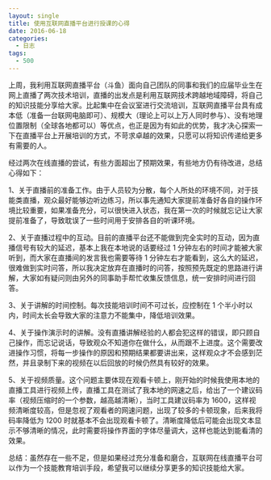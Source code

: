 ```yaml
---
layout: single
title: 使用互联网直播平台进行授课的心得
date: 2016-06-18
categories:
  - 日志
tags:
  - 500
---
```


上周，我利用互联网直播平台（斗鱼）面向自己团队的同事和我们的应届毕业生在网上直播了两次技术培训，直播的出发点是利用互联网技术跨越地域障碍，将自己的知识技能分享给大家。比起集中在会议室进行交流培训，互联网直播平台具有成本低（准备一台联网电脑即可）、规模大（理论上可以上万人同时参与）、没有地理位置限制（全球各地都可以）等优点，也正是因为有如此的优势，我才决心探索一下在直播平台上开展培训的方式，不苛求卓越的效果，只愿可以将知识传递给更多有需要的人。

经过两次在线直播的尝试，有些方面超出了预期效果，有些地方仍有待改进，总结心得如下：

1、关于直播前的准备工作。由于人员较为分散，每个人所处的环境不同，对于技能类直播，观众最好能够边听边练习，所以事先通知大家提前准备好各自的操作环境比较重要，如果准备充分，可以很快进入状态，我在第一次的时候就忘记让大家提前准备了，导致耽误了一些时间用于安排各自的听课环境。

2、关于直播过程中的互动。目前的直播平台还不能做到完全实时的互动，因为直播信号有较大的延迟，基本上我在本地说的话要经过 1 分钟左右的时间才能被大家听到，而大家在直播间的发言我也需要等待 1 分钟左右才能看到，这么大的延迟，很难做到实时问答，所以我决定放弃在直播时的问答，按照预先既定的思路进行讲解，大家如有疑问则由另外的同事助手帮忙收集反馈信息，统一安排时间进行回答。

3、关于讲解的时间控制。每次技能培训时间不可过长，应控制在 1 个半小时以内，时间太长会导致大家的注意力不能集中，降低培训效果。

4、关于操作演示时的讲解。没有直播讲解经验的人都会犯这样的错误，即只顾自己操作，而忘记说话，导致观众不知道你在做什么，从而跟不上进度。这个需要改进操作习惯，将每一步操作的原因和预期结果都要讲出来，这样观众才不会感到茫然，并且录制下来的视频在以后回放的时候仍然具有较好的效果。

5、关于视频质量。这个问题主要体现在观看卡顿上，刚开始的时候我使用本地的直播工具进行视频上传，直播工具在测试了我本地的网速之后，给出了一个建议码率（视频压缩时的一个参数，越高越清晰），当时工具建议码率为 1600，这样视频清晰度较高，但是忽视了观看者的网速问题，出现了较多的卡顿现象，后来我将码率降低为 1200 时就基本不会出现观看卡顿了。清晰度降低后可能会出现文本显示不够清晰的情况，此时需要将操作界面的字体尽量调大，这样也能达到能看清的效果。

总结：虽然存在一些不足，但是如果经过充分准备和磨合，互联网在线直播平台可以作为一个技能教育培训手段，希望我可以继续分享更多的知识技能给大家。
